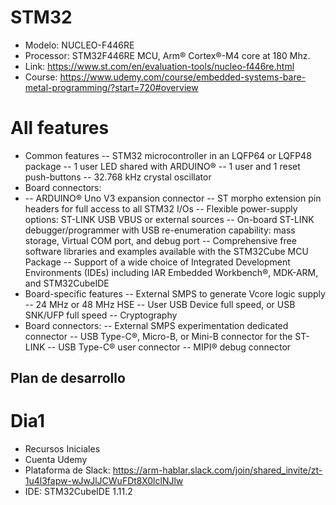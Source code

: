 # STM32
- Modelo: NUCLEO-F446RE
- Processor: STM32F446RE MCU, Arm® Cortex®-M4 core at 180 Mhz.
- Link: https://www.st.com/en/evaluation-tools/nucleo-f446re.html
- Course: https://www.udemy.com/course/embedded-systems-bare-metal-programming/?start=720#overview

# All features
- Common features
-- STM32 microcontroller in an LQFP64 or LQFP48 package
-- 1 user LED shared with ARDUINO®
-- 1 user and 1 reset push-buttons
-- 32.768 kHz crystal oscillator
- Board connectors:
- -- ARDUINO® Uno V3 expansion connector
-- ST morpho extension pin headers for full access to all STM32 I/Os
-- Flexible power-supply options: ST-LINK USB VBUS or external sources
-- On-board ST-LINK debugger/programmer with USB re-enumeration capability: mass storage, Virtual COM port, and debug port
-- Comprehensive free software libraries and examples available with the STM32Cube MCU Package
-- Support of a wide choice of Integrated Development Environments (IDEs) including IAR Embedded Workbench®, MDK-ARM, and STM32CubeIDE
- Board-specific features
-- External SMPS to generate Vcore logic supply
-- 24 MHz or 48 MHz HSE
-- User USB Device full speed, or USB SNK/UFP full speed
-- Cryptography
- Board connectors:
-- External SMPS experimentation dedicated connector
-- USB Type-C®, Micro-B, or Mini-B connector for the ST-LINK
-- USB Type-C® user connector
-- MIPI® debug connector

## Plan de desarrollo
# Dia1
- Recursos Iniciales
- Cuenta Udemy
- Plataforma de Slack: https://arm-hablar.slack.com/join/shared_invite/zt-1u4l3fapw-wJwJlJCWuFDt8X0lclNJlw 
- IDE: STM32CubeIDE 1.11.2
